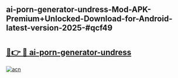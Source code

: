 ## ai-porn-generator-undress-Mod-APK-Premium+Unlocked-Download-for-Android-latest-version-2025-#qcf49

# <h2><a href="https://bedroomkl.my?title=ai-porn-generator-undress&ref=20M">🔗👉 🔴 ai-porn-generator-undress</a></h2>

[![acn](https://github.com/user-attachments/assets/0f9c940e-d8b0-45ae-aac7-cd30a18b3e1c)](https://bedroomkl.my?title=ai-porn-generator-undress&ref=20M)

